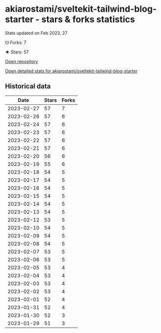 # akiarostami/sveltekit-tailwind-blog-starter - stars & forks statistics

Stats updated on Feb 2023, 27

☋ Forks: 7

★ Stars: 57

[Open repository](https://github.com/akiarostami/sveltekit-tailwind-blog-starter)

[Open detailed stats for akiarostami/sveltekit-tailwind-blog-starter](https://reviewgithub.com/rep/akiarostami/sveltekit-tailwind-blog-starter)

## Historical data
| Date | Stars | Forks |
|------|-------|-------|
| 2023-02-27 | 57 | 7 | 
| 2023-02-26 | 57 | 6 | 
| 2023-02-24 | 57 | 6 | 
| 2023-02-23 | 57 | 6 | 
| 2023-02-22 | 57 | 6 | 
| 2023-02-21 | 57 | 6 | 
| 2023-02-20 | 56 | 6 | 
| 2023-02-19 | 55 | 6 | 
| 2023-02-18 | 54 | 5 | 
| 2023-02-17 | 54 | 5 | 
| 2023-02-16 | 54 | 5 | 
| 2023-02-15 | 54 | 5 | 
| 2023-02-14 | 54 | 5 | 
| 2023-02-13 | 54 | 5 | 
| 2023-02-12 | 53 | 5 | 
| 2023-02-10 | 54 | 5 | 
| 2023-02-09 | 54 | 5 | 
| 2023-02-08 | 54 | 5 | 
| 2023-02-07 | 53 | 5 | 
| 2023-02-06 | 53 | 5 | 
| 2023-02-05 | 53 | 4 | 
| 2023-02-04 | 53 | 4 | 
| 2023-02-03 | 53 | 4 | 
| 2023-02-02 | 53 | 4 | 
| 2023-02-01 | 52 | 4 | 
| 2023-01-31 | 52 | 4 | 
| 2023-01-30 | 52 | 3 | 
| 2023-01-29 | 51 | 3 | 

